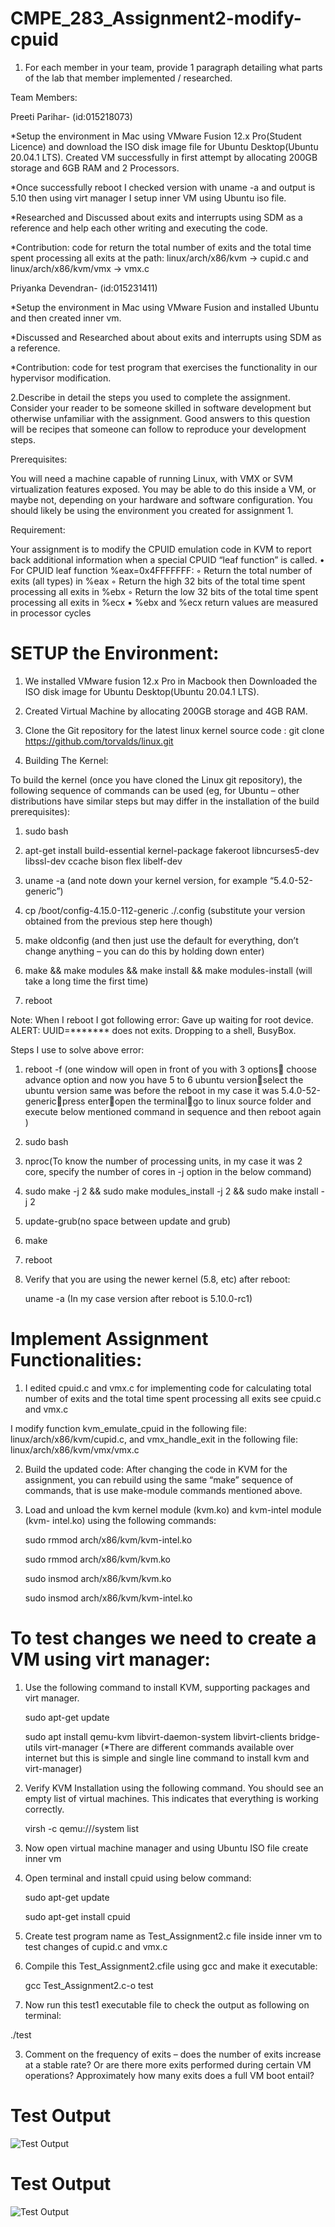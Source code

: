 # CMPE_283_Assignment2-modify-cpuid

1. For each member in your team, provide 1 paragraph detailing what parts of the lab that member implemented / researched.

Team Members:

Preeti Parihar- (id:015218073)

*Setup the environment in Mac using VMware Fusion 12.x Pro(Student Licence) and download the ISO disk image file for Ubuntu Desktop(Ubuntu 20.04.1 LTS). Created VM successfully in first attempt by allocating 200GB storage and 6GB RAM and 2 Processors.

*Once successfully reboot I checked version with uname -a and output is 5.10 then using virt manager I setup inner VM using Ubuntu iso file.

*Researched and Discussed about exits and interrupts using SDM as a reference and help each other writing and executing the code.

*Contribution: code for return the total number of exits and the total time spent processing all exits at the path: linux/arch/x86/kvm -> cupid.c and linux/arch/x86/kvm/vmx -> vmx.c

Priyanka Devendran- (id:015231411)

*Setup the environment in Mac using VMware Fusion and installed Ubuntu and then created inner vm.

*Discussed and Researched about about exits and interrupts using SDM as a reference.

*Contribution: code for test program that exercises the functionality in our hypervisor modification.

2.Describe in detail the steps you used to complete the assignment. Consider your reader to be someone skilled in software development but otherwise unfamiliar with the assignment. Good answers to this question will be recipes that someone can follow to reproduce your development steps.

Prerequisites:

You will need a machine capable of running Linux, with VMX or SVM virtualization features exposed. You may be able to do this inside a VM, or maybe not, depending on your hardware and software configuration. You should likely be using the environment you created for assignment 1.

Requirement:

Your assignment is to modify the CPUID emulation code in KVM to report back additional information when a special CPUID “leaf function” is called.
• For CPUID leaf function %eax=0x4FFFFFFF:
◦ Return the total number of exits (all types) in %eax
◦ Return the high 32 bits of the total time spent processing all exits in %ebx
◦ Return the low 32 bits of the total time spent processing all exits in %ecx
▪ %ebx and %ecx return values are measured in processor cycles

# SETUP the Environment:

1.	We installed VMware fusion 12.x Pro in Macbook then Downloaded the ISO disk image for Ubuntu Desktop(Ubuntu 20.04.1 LTS).

2.	Created Virtual Machine by allocating 200GB storage and 4GB RAM.

3.	Clone the Git repository for the latest linux kernel source code :
git clone https://github.com/torvalds/linux.git

4.	Building The Kernel:

To build the kernel (once you have cloned the Linux git repository), the following sequence of commands can be used (eg, for Ubuntu – other distributions have similar steps but may differ in the installation of the build prerequisites):

1.  sudo bash

2.	apt-get install build-essential kernel-package fakeroot libncurses5-dev libssl-dev ccache bison flex libelf-dev

3.	uname -a (and note down your kernel version, for example “5.4.0-52-generic”)

4.	cp /boot/config-4.15.0-112-generic ./.config (substitute your version obtained from the previous step here though)

5.	make oldconfig (and then just use the default for everything, don’t change anything – you can do this by holding down enter)

6.	make && make modules && make install && make modules-install (will take a long time the first time)

7.	reboot

Note: When I reboot I got following error: Gave up waiting for root device. ALERT: UUID=******* does not exits. Dropping to a shell, BusyBox.

Steps I use to solve above error:

1.	reboot -f (one window will open in front of you with 3 options choose advance option and now you have 5 to 6 ubuntu versionselect the ubuntu version same was before the reboot in my case it was 5.4.0-52-genericpress enteropen the terminalgo to linux source folder and execute below mentioned command in sequence and then reboot again )

2.	sudo bash

3.	nproc(To know the number of processing units, in my case it was 2 core, specify the number of cores in -j option in the below command)

4.	sudo make -j 2 && sudo make modules_install -j 2 && sudo make install -j 2

5.	update-grub(no space between update and grub)

6.	make

7.	reboot

8.	Verify that you are using the newer kernel (5.8, etc) after reboot:

    uname -a (In my case version after reboot is 5.10.0-rc1)

# Implement Assignment Functionalities:

1.	I edited cpuid.c and vmx.c for implementing code for calculating total number of  exits and the total time spent processing all exits see cpuid.c and vmx.c

I modify function kvm_emulate_cpuid in the following file:
linux/arch/x86/kvm/cupid.c, and vmx_handle_exit in the following file: linux/arch/x86/kvm/vmx/vmx.c

2.	Build the updated code: After changing the code in KVM for the assignment, you can rebuild using the same “make” sequence of commands, that is use make-module commands mentioned above.

3.	Load and unload the kvm kernel module (kvm.ko) and kvm-intel module (kvm-       intel.ko) using the following commands:

    sudo rmmod arch/x86/kvm/kvm-intel.ko
    
    sudo rmmod arch/x86/kvm/kvm.ko
    
    sudo insmod arch/x86/kvm/kvm.ko
    
    sudo insmod arch/x86/kvm/kvm-intel.ko
    
# To test changes we need to create a VM using virt manager:

1.	Use the following command to install KVM, supporting packages and virt manager.

    sudo apt-get update

    sudo apt install qemu-kvm libvirt-daemon-system libvirt-clients bridge-         utils virt-manager (*There are different commands available over internet       but this is simple and single line command to install kvm and virt-manager)

2.	Verify KVM Installation using the following command. You should see an empty list of virtual machines. This indicates that everything is working correctly.

    virsh -c qemu:///system list

3.	Now open virtual machine manager and using Ubuntu ISO file create inner vm

4.	Open terminal and install cpuid using below command:

    sudo apt-get update

    sudo apt-get install cpuid


5.	Create test program name as Test_Assignment2.c file inside inner vm to test changes of cupid.c and vmx.c 

6.	Compile this Test_Assignment2.cfile using gcc and make it executable:

    gcc Test_Assignment2.c-o test

7.	Now run this test1 executable file to check the output as following on terminal:

./test  


3. Comment on the frequency of exits – does the number of exits increase at a stable rate? Or are there more exits performed during certain VM operations? Approximately how many exits does a full VM boot entail?









# Test Output
![Test Output](test.png)

# Test Output
![Test Output](test1.png)
